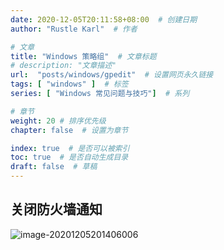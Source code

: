 ```yaml
---
date: 2020-12-05T20:11:58+08:00  # 创建日期
author: "Rustle Karl"  # 作者

# 文章
title: "Windows 策略组"  # 文章标题
# description: "文章描述"
url:  "posts/windows/gpedit"  # 设置网页永久链接
tags: [ "windows" ]  # 标签
series: [ "Windows 常见问题与技巧"]  # 系列

# 章节
weight: 20 # 排序优先级
chapter: false  # 设置为章节

index: true  # 是否可以被索引
toc: true  # 是否自动生成目录
draft: false  # 草稿
---
```


## 关闭防火墙通知

![image-20201205201406006](https://i.loli.net/2020/12/05/yTuP4SM7IRaV3hA.png)
